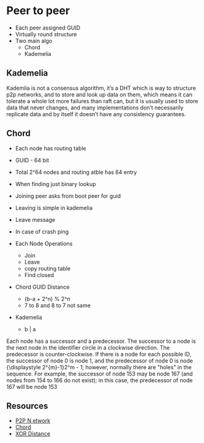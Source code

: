 # Peer to peer
- Each peer assigned GUID
- Virtually round structure
- Two main algo
    - Chord
    - Kademelia

## Kademelia

Kademlia is not a consensus algorithm, it’s a DHT which is way to structure p2p networks, and to store and look up data on them, which means it can tolerate a whole lot more failures than raft can, but it is usually used to store data that never changes, and many implementations don’t necessarily replicate data and by itself it doesn’t have any consistency guarantees.

## Chord
- Each node has routing table
- GUID - 64 bit
- Total 2^64 nodes and routing atble has 64 entry
- When finding just binary lookup
- Joining peer asks from boot peer for guid
- Leaving is simple in kademelia
- Leave message
- In case of crash ping

- Each Node Operations
    - Join
    - Leave
    - copy routing table
    - Find closed

- Chord GUID Distance
    - (b-a + 2^n) % 2^n
    - 7 to 8 and 8 to 7 not same

- Kademelia
    - b | a

Each node has a successor and a predecessor. The successor to a node is the next node in the identifier circle in a clockwise direction. The predecessor is counter-clockwise. If there is a node for each possible ID, the successor of node 0 is node 1, and the predecessor of node 0 is node {\displaystyle 2^{m}-1}2^m - 1; however, normally there are "holes" in the sequence. For example, the successor of node 153 may be node 167 (and nodes from 154 to 166 do not exist); in this case, the predecessor of node 167 will be node 153

## Resources
- [P2P N etwork](https://www.youtube.com/watch?v=kXyVqk3EbwE)
- [Chord](https://en.wikipedia.org/wiki/Chord_(peer-to-peer))
- [XOR Distance](https://www.youtube.com/watch?v=w9UObz8o8lY)